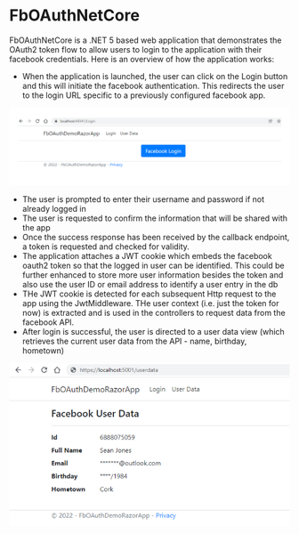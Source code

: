 # FbOAuthNetCore 

FbOAuthNetCore is a .NET 5 based web application that demonstrates the OAuth2 token flow to allow users to login to the application with their facebook credentials. Here is an overview of how the application works: 
- When the application is launched, the user can click on the Login button and this will initiate the facebook authentication. This redirects the user to the login URL specific to a previously configured facebook app. 

![Screenshot](screenshots/login1.png)

- The user is prompted to enter their username and password if not already logged in
- The user is requested to confirm the information that will be shared with the app
- Once the success response has been received by the callback endpoint, a token is requested and checked for validity. 
- The application attaches a JWT cookie which embeds the facebook oauth2 token so that the logged in user can be identified. This could be further enhanced to store more user information besides the token and also use the user ID or email address to identify a user entry in the db
- THe JWT cookie is detected for each subsequent Http request to the app using the JwtMiddleware. THe user context (i.e. just the token for now) is extracted and is used in the controllers to request data from the facebook API.
- After login is successful, the user is directed to a user data view (which retrieves the current user data from the API - name, birthday, hometown)

![Screenshot](screenshots/data2.png)
